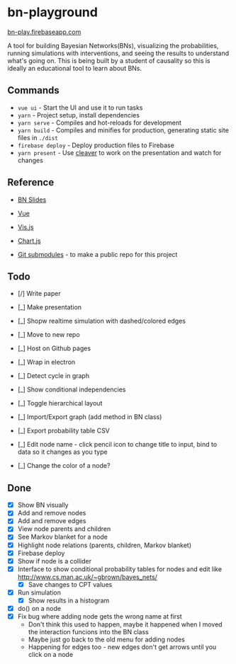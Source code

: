 # bn-playground

[bn-play.firebaseapp.com](https://bn-play.firebaseapp.com/)

A tool for building Bayesian Networks(BNs), visualizing the probabilities, running simulations with interventions, and seeing the results to understand what's going on. This is being built by a student of causality so this is ideally an educational tool to learn about BNs.

## Commands
* `vue ui` - Start the UI and use it to run tasks
* `yarn` - Project setup, install dependencies
* `yarn serve` - Compiles and hot-reloads for development
* `yarn build` - Compiles and minifies for production, generating static site files in `./dist`
* `firebase deploy` - Deploy production files to Firebase
* `yarn present` - Use [cleaver](https://github.com/jdan/cleaver) to work on the presentation and watch for changes

## Reference
* [BN Slides](http://skleinberg.org/teaching/CI18/lecture4.pdf)
* [Vue](https://vuejs.org)
* [Vis.js](http://visjs.org/docs/network/)
* [Chart.js](https://www.chartjs.org/)

* [Git submodules](https://git-scm.com/book/en/v2/Git-Tools-Submodules) - to make a public repo for this project

## Todo
* [/] Write paper
* [_] Make presentation

* [_] Shopw realtime simulation with dashed/colored edges

* [_] Move to new repo
* [_] Host on Github pages

* [_] Wrap in electron
* [_] Detect cycle in graph
* [_] Show conditional independencies
* [_] Toggle hierarchical layout
* [_] Import/Export graph (add method in BN class)
* [_] Export probability table CSV
* [_] Edit node name - click pencil icon to change title to input, bind to data so it changes as you type
* [_] Change the color of a node?

## Done
* [x] Show BN visually
* [x] Add and remove nodes
* [x] Add and remove edges
* [x] View node parents and children
* [x] See Markov blanket for a node
* [x] Highlight node relations (parents, children, Markov blanket)
* [x] Firebase deploy
* [x] Show if node is a collider
* [x] Interface to show conditional probability tables for nodes and edit like http://www.cs.man.ac.uk/~gbrown/bayes_nets/
    * [x] Save changes to CPT values
* [x] Run simulation
    * [x] Show results in a histogram
* [x] do() on a node
* [x] Fix bug where adding node gets the wrong name at first
    * Don't think this used to happen, maybe it happened when I moved the interaction funcions into the BN class
    * Maybe just go back to the old menu for adding nodes
    * Happening for edges too - new edges don't get arrows until you click on a node